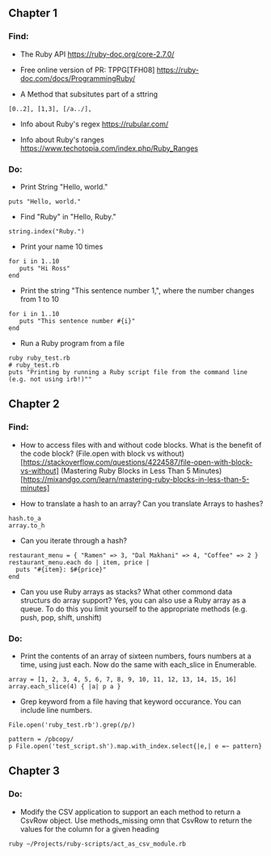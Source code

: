 ## Chapter 1

### Find:
- The Ruby API
https://ruby-doc.org/core-2.7.0/

- Free online version of PR: TPPG[TFH08]
https://ruby-doc.com/docs/ProgrammingRuby/

- A Method that subsitutes part of a sttring
```
[0..2], [1,3], [/a../], 
```

- Info about Ruby's regex
https://rubular.com/

- Info about Ruby's ranges
https://www.techotopia.com/index.php/Ruby_Ranges


### Do:
- Print String "Hello, world."
```
puts "Hello, world."
```

- Find "Ruby" in "Hello, Ruby."
```
string.index("Ruby.")
```

- Print your name 10 times
```
for i in 1..10
   puts "Hi Ross"
end
```

- Print the string "This sentence number 1,", where the number changes from 1 to 10
```
for i in 1..10
   puts "This sentence number #{i}"
end
```

- Run a Ruby program from a file
```
ruby ruby_test.rb
# ruby_test.rb
puts "Printing by running a Ruby script file from the command line (e.g. not using irb!)""
```


## Chapter 2

### Find:
- How to access files with and without code blocks. What is the benefit of the code block?
(File.open with block vs without)[https://stackoverflow.com/questions/4224587/file-open-with-block-vs-without]
(Mastering Ruby Blocks in Less Than 5 Minutes)[https://mixandgo.com/learn/mastering-ruby-blocks-in-less-than-5-minutes]

- How to translate a hash to an array? Can you translate Arrays to hashes?
```
hash.to_a
array.to_h
```

- Can you iterate through a hash?
```
restaurant_menu = { "Ramen" => 3, "Dal Makhani" => 4, "Coffee" => 2 }
restaurant_menu.each do | item, price |
  puts "#{item}: $#{price}"
end
```

- Can you use Ruby arrays as stacks? What other commond data structurs do array support?
Yes, you can also use a Ruby array as a queue. To do this you limit yourself to the appropriate methods (e.g. push, pop, shift, unshift)



### Do:
- Print the contents of an array of sixteen numbers, fours numbers at a time, using just each. Now do the same with each_slice in Enumerable.
```
array = [1, 2, 3, 4, 5, 6, 7, 8, 9, 10, 11, 12, 13, 14, 15, 16]
array.each_slice(4) { |a| p a }
```

- Grep keyword from a file having that keyword occurance. You can include line numbers.
```
File.open('ruby_test.rb').grep(/p/)

pattern = /pbcopy/
p File.open('test_script.sh').map.with_index.select{|e,| e =~ pattern}
```


## Chapter 3

### Do:
- Modify the CSV application to support an each method to return a CsvRow object. Use methods_missing omn that CsvRow to return the values for the column for a given heading
```
ruby ~/Projects/ruby-scripts/act_as_csv_module.rb
```

